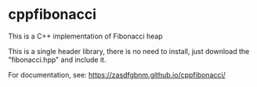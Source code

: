 # cppfibonacci
This is a C++ implementation of Fibonacci heap

This is a single header library, there is no need to install, just download the "fibonacci.hpp" and include it.

For documentation, see:
https://zasdfgbnm.github.io/cppfibonacci/
